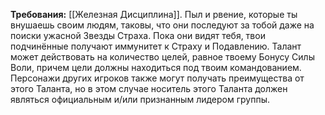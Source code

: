 **Требования:** [[Железная Дисциплина]].
Пыл и рвение, которые ты внушаешь своим людям, таковы, что они последуют за тобой даже на поиски ужасной Звезды Страха. Пока они видят тебя, твои подчинённые получают иммунитет к Страху и Подавлению. Талант может действовать на количество целей, равное твоему Бонусу Силы Воли, причем цели должны находиться под твоим командованием. Персонажи других игроков также могут получать преимущества от этого Таланта, но в этом случае носитель этого Таланта должен являться официальным и/или признанным лидером группы.